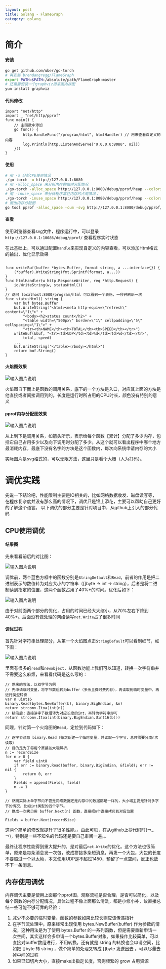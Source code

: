 ```yaml
---
layout: post
title: Golang - FlameGraph
category: golang
---
```


# 简介
#### 安装
```bash
go get github.com/uber/go-torch
# 再安装 brendangregg/FlameGraph 
export PATH=$PATH:/absolute/path/FlameGraph-master
# 还需要安装一个graphviz用来画内存图
yum install graphviz
```
#### 代码修改
```golang
import "net/http"
import _ "net/http/pprof"
func main() {
    // 主函数中添加
    go func() {
		http.HandleFunc("/program/html", htmlHandler) // 用来查看自定义的内容
		log.Println(http.ListenAndServe("0.0.0.0:8080", nil))
	}()
}
```

#### 使用
```bash
# 用 -u 分析CPU使用情况
./go-torch -u http://127.0.0.1:8080
# 用 -alloc_space 来分析内存的临时分配情况
./go-torch -alloc_space http://127.0.0.1:8080/debug/pprof/heap --colors=mem
# 用 -inuse_space 来分析程序常驻内存的占用情况；
./go-torch -inuse_space http://127.0.0.1:8080/debug/pprof/heap --colors=mem
# 画出内存分配图
go tool pprof -alloc_space -cum -svg http://127.0.0.1:8080/debug/pprof/heap > heap.svg
```

#### 查看

使用浏览器查看svg文件，程序运行中，可以登录 `http://127.0.0.1:10086/debug/pprof/` 查看程序实时状态

在此基础上，可以通过配置`handle`来实现自定义的内容查看，可以添加Html格式的输出，优化显示效果


```golang

func writeBuf(buffer *bytes.Buffer, format string, a ...interface{}) {
	(*buffer).WriteString(fmt.Sprintf(format, a...))
}
func htmlHandler(w http.ResponseWriter, req *http.Request) {
	io.WriteString(w, statusHtml())
}
// 访问 localhost:8080/program/html 可以看到一个表格，一秒钟刷新一次
func statusHtml() string {
	var buf bytes.Buffer
	buf.WriteString("<html><meta http-equiv=\"refresh\" content=\"1\">" +
		"<body><h2>status count</h2>" +
		"<table width=\"500px\" border=\"1\" cellpadding=\"5\" cellspacing=\"1\">" +
		"<tr><th>NAME</th><th>TOTAL</th><th>SPEED</th></tr>")
	writeBuf(&buf, "<tr><td>UDP</td><td>%d</td><td>%d</td></tr>",
		total, speed)
	...
	buf.WriteString("</table></body></html>")
	return buf.String()
} 

```

#### 火焰图效果

![输入图片说明](https://github.com/xiaocxt/xiaocxt.github.io/raw/master/assets/image/02105437_6KZx.png)

火焰图自下而上是函数的调用关系，底下的一个方块是入口，对应其上面的方块是他直接或者间接调用到的，长度是运行时所占用的CPU时长，颜色没有特别的意义

#### pprof内存分配图效果

![输入图片说明](https://github.com/xiaocxt/xiaocxt.github.io/raw/master/assets/image/02105411_4UVk.png)

从上到下是调用关系，如箭头所示，表示给每个函数【累计】分配了多少内存，包括它自己占用多少以及向下调用时分配了多少。从这个就可以看出程序中哪个地方最消耗内存，最底下没有名字的方块是这个函数内，每次向系统申请内存的大小

实际图片是svg格式的，可以无限方法，这里只是看个大概（人为打码）。

# 调优实践

先说一下结论吧，性能限制主要是IO相关的，比如网络数据收发、磁盘读写等，在程序复杂度并没有那么高的情况下，调优只是锦上添花，主要可以帮助自己更好的了解这个语言。
以下调优的部分主要是针对项目中，从github上引入的部分代码

## CPU使用调优

#### 结果图
先来看看前后的对比图：

![输入图片说明](https://github.com/xiaocxt/xiaocxt.github.io/raw/master/assets/image/02130119_K7cj.jpg)

调优前，两个蓝色方框中的函数分别是`StringDefault`和`Read`，前者的作用是把二进制表示的数值转为对应大小的字符串（[]byte -> int -> string），后者是将二进制读到指定的位置，这两个函数占用了40%+的时间。优化后如下：

![输入图片说明](https://github.com/xiaocxt/xiaocxt.github.io/raw/master/assets/image/02130129_gOFa.jpg)

由于对前面两个部分的优化，占用的时间已经大大缩小，从70%左右下降到40%+。后面没有做处理的网络读写`net.Write`占了很多时间
#### 调优过程

首先针对字符串处理部分，从第一个火焰图点击`StringDefault`可以看到细节，如下图：

![输入图片说明](https://github.com/xiaocxt/xiaocxt.github.io/raw/master/assets/image/02131056_enq4.jpg)

里面有很多的`read`和`newobject`，从函数功能上我们可以知道，转换一次字符串并不需要这么麻烦，来看看代码是这么写的：
```golang
// 原来的写法，以双字节为例
// 先申请临时变量，将字节数组转为buffer（多余且费时费内存），再读取到临时变量中，再进行类型转换
var n uint16
binary.Read(bytes.NewBuffer(b), binary.BigEndian, &n)
return strconv.Itoa(int(n)) 
// 精简后：直接讲字节数组转为对应长度的int，再转为字符串即可
return strconv.Itoa(int(binary.BigEndian.Uint16(b)))
```
同理，针对第一个火焰图的`Read`，定位到代码如下：
```golang
// 逐字节读取 binary.Read（每次新建一个临时变量，并读取一个字节，总共需要分成n次读取）
// 目的是为了将每个直接按大端解析，
n := recordSize
for n > 0 {
    var field uint8
    if err := binary.Read(buffer, binary.BigEndian, &field); err != nil {
        return 0, err
    }
    Fields = append(Fields, field)
    n -= 1
}
 
// 然而实际上单字节内不管是网络数据还是内存中的数据都是一样的，大小端主要是针对多字节的情况，比如int类型的四个字节。
// 换成一次拷贝用 buffer.Next(n) 函数，直接把n个直接拷贝到对应位置
 
Fields = buffer.Next(recordSize)
```
这两个简单的修改就提升了很多性能。。由此可见，在从github上抄代码时(￢_￢)，特别是一些不知名的代码还是要自己审阅一遍。。

最终让程序性能得到重大提升的，是对最后`net.Write`的优化。这个方法也很简单，原来是每条消息发一次包，改成拼接多条短消息，再发一个大包，大包的长度不要超过一个以太帧，本文使用UDP是不超过1450，预留了一点空间，反正也放不下一条消息。

## 内存使用调优

内存调优主要是使用上面那个pprof图，观察流程是否合理，是否可以简化，以及每个函数的内存分配情况，具体过程不像上面那么清洗，都是小修小补，故直接总结一些可能不够可靠的经验：

1. 减少不必要的临时变量，函数的参数如果比较长则应该传递指针
2. 在字节流处理中，原来经常出现使用 bytes.NewBuffer(buffer) 作为参数的情况，这种用法是为了使用 bytes.Buffer 的一系列函数，但是需要重新申请一次空间，其实这样会多申请一个bytes.Buffer对象，如果操作比较简单，可以直接对buffer数组进行，不用转换。还有就是 string 的转换也会申请空间，比如把 []byte 转 string ，做个简单的处理又转成 []byte 发送出去 ，可以尽量去掉中间的过程
3. 如果已知切片大小，直接make出指定长度，否则频繁的 grow 占用资源